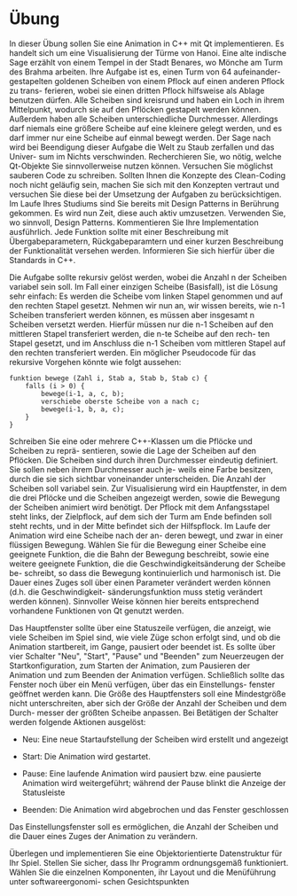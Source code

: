 # Übung

In dieser Übung sollen Sie eine Animation in C++ mit Qt implementieren. Es
handelt sich um eine Visualisierung der Türme von Hanoi.
Eine alte indische Sage erzählt von einem Tempel in der Stadt Benares, wo Mönche
am Turm des Brahma arbeiten. Ihre Aufgabe ist es, einen Turm von 64 aufeinander-
gestapelten goldenen Scheiben von einem Pflock auf einen anderen Pflock zu trans-
ferieren, wobei sie einen dritten Pflock hilfsweise als Ablage benutzen dürfen. Alle
Scheiben sind kreisrund und haben ein Loch in ihrem Mittelpunkt, wodurch sie auf den
Pflöcken gestapelt werden können. Außerdem haben alle Scheiben unterschiedliche
Durchmesser. Allerdings darf niemals eine größere Scheibe auf eine kleinere gelegt
werden, und es darf immer nur eine Scheibe auf einmal bewegt werden. Der Sage
nach wird bei Beendigung dieser Aufgabe die Welt zu Staub zerfallen und das Univer-
sum im Nichts verschwinden.
Recherchieren Sie, wo nötig, welche Qt-Objekte Sie sinnvollerweise nutzen können.
Versuchen Sie möglichst sauberen Code zu schreiben. Sollten Ihnen die Konzepte des
Clean-Coding noch nicht geläufig sein, machen Sie sich mit den Konzepten vertraut
und versuchen Sie diese bei der Umsetzung der Aufgaben zu berücksichtigen. Im
Laufe Ihres Studiums sind Sie bereits mit Design Patterns in Berührung gekommen.
Es wird nun Zeit, diese auch aktiv umzusetzen. Verwenden Sie, wo sinnvoll, Design
Patterns. Kommentieren Sie Ihre Implementation ausführlich. Jede Funktion sollte mit
einer Beschreibung mit Übergabeparametern, Rückgabeparamtern und einer kurzen
Beschreibung der Funktionalität versehen werden. Informieren Sie sich hierfür über
die Standards in C++.

Die Aufgabe sollte rekursiv gelöst werden, wobei die Anzahl n der Scheiben variabel
sein soll. Im Fall einer einzigen Scheibe (Basisfall), ist die Lösung sehr einfach: Es
werden die Scheibe vom linken Stapel genommen und auf den rechten Stapel gesetzt.
Nehmen wir nun an, wir wissen bereits, wie n-1 Scheiben transferiert werden können,
es müssen aber insgesamt n Scheiben versetzt werden. Hierfür müssen nur die n-1
Scheiben auf den mittleren Stapel transferiert werden, die n-te Scheibe auf den rech-
ten Stapel gesetzt, und im Anschluss die n-1 Scheiben vom mittleren Stapel auf den
rechten transferiert werden.
Ein möglicher Pseudocode für das rekursive Vorgehen könnte wie folgt aussehen:
```
funktion bewege (Zahl i, Stab a, Stab b, Stab c) {
    falls (i > 0) {
        bewege(i-1, a, c, b);
        verschiebe oberste Scheibe von a nach c;
        bewege(i-1, b, a, c);
    }
}
```
Schreiben Sie eine oder mehrere C++-Klassen um die Pflöcke und Scheiben zu reprä-
sentieren, sowie die Lage der Scheiben auf den Pflöcken. Die Scheiben sind durch
ihren Durchmesser eindeutig definiert. Sie sollen neben ihrem Durchmesser auch je-
weils eine Farbe besitzen, durch die sie sich sichtbar voneinander unterscheiden. Die
Anzahl der Scheiben soll variabel sein. Zur Visualisierung wird ein Hauptfenster, in
dem die drei Pflöcke und die Scheiben angezeigt werden, sowie die Bewegung der
Scheiben animiert wird benötigt. Der Pflock mit dem Anfangsstapel steht links, der
Zielpflock, auf dem sich der Turm am Ende befinden soll steht rechts, und in der Mitte
befindet sich der Hilfspflock. Im Laufe der Animation wird eine Scheibe nach der an-
deren bewegt, und zwar in einer flüssigen Bewegung. Wählen Sie für die Bewegung
einer Scheibe eine geeignete Funktion, die die Bahn der Bewegung beschreibt, sowie
eine weitere geeignete Funktion, die die Geschwindigkeitsänderung der Scheibe be-
schreibt, so dass die Bewegung kontinuierlich und harmonisch ist. Die Dauer eines
Zuges soll über einen Parameter verändert werden können (d.h. die Geschwindigkeit-
sänderungsfunktion muss stetig verändert werden können). Sinnvoller Weise können
hier bereits entsprechend vorhandene Funktionen von Qt genutzt werden.

Das Hauptfenster sollte über eine Statuszeile verfügen, die anzeigt, wie viele Scheiben
im Spiel sind, wie viele Züge schon erfolgt sind, und ob die Animation startbereit, im
Gange, pausiert oder beendet ist. Es sollte über vier Schalter "Neu", "Start",
"Pause" und "Beenden" zum Neuerzeugen der Startkonfiguration, zum Starten der
Animation, zum Pausieren der Animation und zum Beenden der Animation verfügen.
Schließlich sollte das Fenster noch über ein Menü verfügen, über das ein Einstellungs-
fenster geöffnet werden kann. Die Größe des Hauptfensters soll eine Mindestgröße
nicht unterschreiten, aber sich der Größe der Anzahl der Scheiben und dem Durch-
messer der größten Scheibe anpassen.
Bei Betätigen der Schalter werden folgende Aktionen ausgelöst:
- Neu: Eine neue Startaufstellung der Scheiben wird erstellt und angezeigt

- Start: Die Animation wird gestartet.

- Pause: Eine laufende Animation wird pausiert bzw. eine pausierte Animation
wird weitergeführt; während der Pause blinkt die Anzeige der
Statusleiste

- Beenden: Die Animation wird abgebrochen und das Fenster geschlossen

Das Einstellungsfenster soll es ermöglichen, die Anzahl der Scheiben und die Dauer
eines Zuges der Animation zu verändern.

Überlegen und implementieren Sie eine Objektorientierte Datenstruktur für Ihr Spiel.
Stellen Sie sicher, dass Ihr Programm ordnungsgemäß funktioniert. Wählen Sie die
einzelnen Komponenten, ihr Layout und die Menüführung unter softwareergonomi-
schen Gesichtspunkten